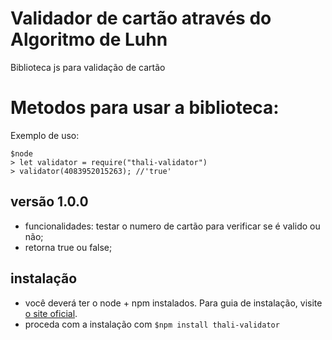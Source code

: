 # Validador de cartão através do Algoritmo de Luhn
Biblioteca js para validação de cartão

# Metodos para usar a biblioteca:

Exemplo de uso:

```
$node
> let validator = require("thali-validator")
> validator(4083952015263); //'true'
```

## versão 1.0.0

- funcionalidades: testar o numero de cartão para verificar se é valido ou não;
- retorna true ou false;

## instalação

- você deverá ter o node + npm instalados. Para guia de instalação, visite [o site oficial](https://www.npmjs.com/get-npm).
- proceda com a instalação com `$npm install thali-validator`
